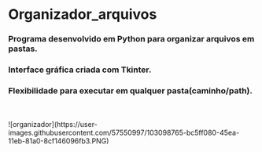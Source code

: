 # Organizador_arquivos

<h3>Programa desenvolvido em Python para organizar arquivos em pastas.</h3>

<h3>Interface gráfica criada com Tkinter.</h3>

<h3>Flexibilidade para executar em qualquer pasta(caminho/path).</h3>
 <br><br>
 ![organizador](https://user-images.githubusercontent.com/57550997/103098765-bc5ff080-45ea-11eb-81a0-8cf146096fb3.PNG)

